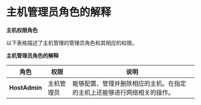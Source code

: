 # 主机管理员角色的解释

**主机权限角色**

以下表格描述了主机管理的管理员角色和其相应的权限。

**主机管理员角色的解释**

|角色|权限|说明|
|----|----|----|
|**HostAdmin**|主机管理员|能够配置、管理并删除相应的主机。在指定的主机上还能够进行网络相关的操作。|


